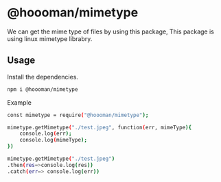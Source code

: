 # @hoooman/mimetype

We can get the mime type of files by using this package, This package is using linux mimetype librabry.

## Usage


Install the dependencies.

```sh
npm i @hoooman/mimetype
```

Example

```sh
const mimetype = require("@hoooman/mimetype");

mimetype.getMimetype("./test.jpeg", function(err, mimeType){
    console.log(err);
    console.log(mimeType);
})

mimetype.getMimetype("./test.jpeg")
.then(res=>console.log(res))
.catch(err=> console.log(err))
```
